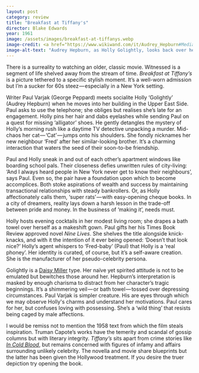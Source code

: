 ```yaml
---
layout: post
category: review
title: "Breakfast at Tiffany's"
director: Blake Edwards
year: 1961
image: /assets/images/breakfast-at-tiffanys.webp
image-credit: <a href="https://www.wikiwand.com/it/Audrey_Hepburn#Media/File:Audrey_Hepburn_a_Breakfast_at_Tiffany's.jpg">Paramount</a>
image-alt-text: "Audrey Hepburn, as Holly Golightly, looks back over her shoulder towards us. She is wearing an orange dressing gown and purple earplugs with fringe dangling from them."
---
```


There is a surreality to watching an older, classic movie. Witnessed is a segment of life shelved away from the stream of time. _Breakfast at Tiffany’s_ is a picture tethered to a specific stylish moment. It’s a well-worn admission but I’m a sucker for 60s steez — especially in a New York setting.

Writer Paul Varjak (George Peppard) meets socialite Holly ‘Golightly’ (Audrey Hepburn) when he moves into her building in the Upper East Side. Paul asks to use the telephone; she obliges but realises she’s late for an engagement. Holly pins her hair and dabs eyelashes while sending Paul on a quest for missing ‘alligator’ shoes. He gently detangles the mystery of Holly’s morning rush like a daytime TV detective unpacking a murder. Mid-chaos her cat — ‘Cat’ — jumps onto his shoulders. She fondly nicknames her new neighbour ‘Fred’ after her similar-looking brother. It’s a charming interaction that waters the seed of their soon-to-be friendship.

Paul and Holly sneak in and out of each other’s apartment windows like boarding school pals. Their closeness defies unwritten rules of city-living: ‘And I always heard people in New York never get to know their neighbours’, says Paul. Even so, the pair have a foundation upon which to become accomplices. Both stoke aspirations of wealth and success by maintaining transactional relationships with steady bankrollers. Or, as Holly affectionately calls them, ‘super rats’ — with easy-opening cheque books. In a city of dreamers, reality lays down a harsh lesson in the trade-off between pride and money. In the business of ‘making it’, needs must.

Holly hosts evening cocktails in her modest living room; she drapes a bath towel over herself as a makeshift gown. Paul gifts her his Times Book Review approved novel _Nine Lives_. She shelves the title alongside knick-knacks, and with it the intention of it ever being opened: ‘Doesn’t that look nice?’ Holly’s agent whispers to ‘Fred-baby’ (Paul) that Holly is a ‘real phoney’. Her identity is curated, of course, but it’s a self-aware creation. She is the manufacturer of her pseudo-celebrity persona.

Golightly is a [Daisy Miller](https://en.wikipedia.org/wiki/Daisy_Miller) type. Her naïve yet spirited attitude is not to be emulated but bewitches those around her. Hepburn’s interpretation is masked by enough charisma to distract from her character’s tragic beginnings. It’s a shimmering veil — or bath towel — tossed over depressing circumstances. Paul Varjak is simpler creature. His are eyes through which we may observe Holly's charms and understand her motivations. Paul cares for her, but confuses loving with possessing. She’s a ‘wild thing’ that resists being caged by male affections.

I would be remiss not to mention the 1958 text from which the film steals inspiration. Truman Capote’s works have the temerity and scandal of gossip columns but with literary integrity. _Tiffany’s_ sits apart from crime stories like [_In Cold Blood_](https://www.youtube.com/watch?v=atPaVIilEqk&ab_channel=JohnnyCarson), but remains concerned with figures of infamy and affairs surrounding unlikely celebrity. The novella and movie share blueprints but the latter has been given the Hollywood treatment. If you desire the truer depiction try opening the book.
